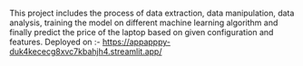 This project includes the process of data extraction, data manipulation, data analysis, 
training the model on different machine learning algorithm and finally predict the price of the laptop based on given configuration and features.
Deployed on :- https://appapppy-duk4kececg8xvc7kbahjh4.streamlit.app/

